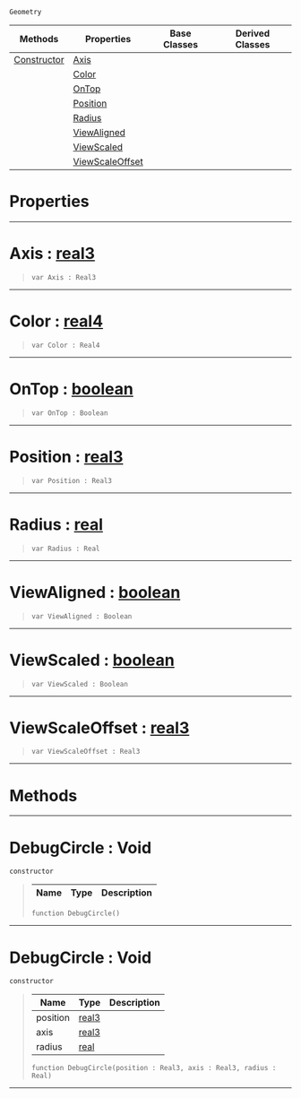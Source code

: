  `Geometry`

|Methods|Properties|Base Classes|Derived Classes|
|---|---|---|---|
|[ Constructor](https://github.com/PlasmaEngine/PlasmaDocs/blob/master/code_reference/class_reference/debugcircle.markdown#debugcircle-void)|[ Axis](https://github.com/PlasmaEngine/PlasmaDocs/blob/master/code_reference/class_reference/debugcircle.markdown#axis-plasma-engine-documen)| | |
| |[ Color](https://github.com/PlasmaEngine/PlasmaDocs/blob/master/code_reference/class_reference/debugcircle.markdown#color-plasma-engine-docume)| | |
| |[ OnTop](https://github.com/PlasmaEngine/PlasmaDocs/blob/master/code_reference/class_reference/debugcircle.markdown#ontop-plasma-engine-docume)| | |
| |[ Position](https://github.com/PlasmaEngine/PlasmaDocs/blob/master/code_reference/class_reference/debugcircle.markdown#position-plasma-engine-doc)| | |
| |[ Radius](https://github.com/PlasmaEngine/PlasmaDocs/blob/master/code_reference/class_reference/debugcircle.markdown#radius-plasma-engine-docum)| | |
| |[ ViewAligned](https://github.com/PlasmaEngine/PlasmaDocs/blob/master/code_reference/class_reference/debugcircle.markdown#viewaligned-plasma-engine)| | |
| |[ ViewScaled](https://github.com/PlasmaEngine/PlasmaDocs/blob/master/code_reference/class_reference/debugcircle.markdown#viewscaled-plasma-engine-d)| | |
| |[ ViewScaleOffset](https://github.com/PlasmaEngine/PlasmaDocs/blob/master/code_reference/class_reference/debugcircle.markdown#viewscaleoffset-plasma-eng)| | |


 #  Properties


---  
 #  Axis : [real3](https://github.com/PlasmaEngine/PlasmaDocs/blob/master/code_reference/lightning_base_types/real3.markdown)

> 
> ``` lang=cpp, name=Lightning
> var Axis : Real3


---  
 #  Color : [real4](https://github.com/PlasmaEngine/PlasmaDocs/blob/master/code_reference/lightning_base_types/real4.markdown)

> 
> ``` lang=cpp, name=Lightning
> var Color : Real4


---  
 #  OnTop : [boolean](https://github.com/PlasmaEngine/PlasmaDocs/blob/master/code_reference/lightning_base_types/boolean.markdown)

> 
> ``` lang=cpp, name=Lightning
> var OnTop : Boolean


---  
 #  Position : [real3](https://github.com/PlasmaEngine/PlasmaDocs/blob/master/code_reference/lightning_base_types/real3.markdown)

> 
> ``` lang=cpp, name=Lightning
> var Position : Real3


---  
 #  Radius : [real](https://github.com/PlasmaEngine/PlasmaDocs/blob/master/code_reference/lightning_base_types/real.markdown)

> 
> ``` lang=cpp, name=Lightning
> var Radius : Real


---  
 #  ViewAligned : [boolean](https://github.com/PlasmaEngine/PlasmaDocs/blob/master/code_reference/lightning_base_types/boolean.markdown)

> 
> ``` lang=cpp, name=Lightning
> var ViewAligned : Boolean


---  
 #  ViewScaled : [boolean](https://github.com/PlasmaEngine/PlasmaDocs/blob/master/code_reference/lightning_base_types/boolean.markdown)

> 
> ``` lang=cpp, name=Lightning
> var ViewScaled : Boolean


---  
 #  ViewScaleOffset : [real3](https://github.com/PlasmaEngine/PlasmaDocs/blob/master/code_reference/lightning_base_types/real3.markdown)

> 
> ``` lang=cpp, name=Lightning
> var ViewScaleOffset : Real3


---  
 #  Methods


---  
 #  DebugCircle : Void

 `constructor`

> 
> |Name|Type|Description|
> |---|---|---|
> ``` lang=cpp, name=Lightning
> function DebugCircle()
> ``` 


---  
 #  DebugCircle : Void

 `constructor`

> 
> |Name|Type|Description|
> |---|---|---|
> |position|[real3](https://github.com/PlasmaEngine/PlasmaDocs/blob/master/code_reference/lightning_base_types/real3.markdown)| |
> |axis|[real3](https://github.com/PlasmaEngine/PlasmaDocs/blob/master/code_reference/lightning_base_types/real3.markdown)| |
> |radius|[real](https://github.com/PlasmaEngine/PlasmaDocs/blob/master/code_reference/lightning_base_types/real.markdown)| |
> ``` lang=cpp, name=Lightning
> function DebugCircle(position : Real3, axis : Real3, radius : Real)
> ``` 


---  
 

 